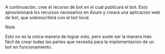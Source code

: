 A continuación, cree el recurso de bot en el cual publicará el bot. Esto aprovisionará los recursos necesarios en Azure y creará una aplicación web de bot, que sobrescribirá con el bot local.

> [!NOTE]
> Esto no es la única manera de lograr esto, pero suele ser la manera más fácil de crear todas las partes que necesita para la implementación de un bot en funcionamiento.